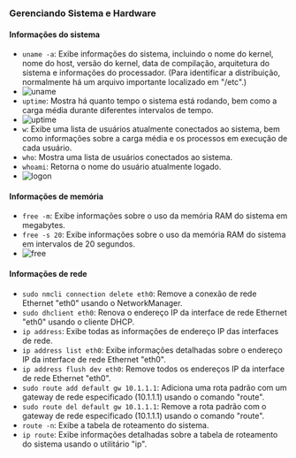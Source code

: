 ### Gerenciando Sistema e Hardware

#### Informações do sistema

- `uname -a`: Exibe informações do sistema, incluindo o nome do kernel, nome do host, versão do kernel, data de compilação, arquitetura do sistema e informações do processador.
  (Para identificar a distribuição, normalmente há um arquivo importante localizado em "/etc".)
- ![uname](https://github.com/EdilsonDevops/Linux-Ninja-Skills/assets/96980587/889e92ae-b3d4-47cf-91d6-92c3313ecd7e)
- `uptime`: Mostra há quanto tempo o sistema está rodando, bem como a carga média durante diferentes intervalos de tempo.
- ![uptime](https://github.com/EdilsonDevops/Linux-Ninja-Skills/assets/96980587/9e2cdb01-0568-478c-a53b-a43f4299ce60)
- `w`: Exibe uma lista de usuários atualmente conectados ao sistema, bem como informações sobre a carga média e os processos em execução de cada usuário.
- `who`: Mostra uma lista de usuários conectados ao sistema.
- `whoami`: Retorna o nome do usuário atualmente logado.
- ![logon](https://github.com/EdilsonDevops/Linux-Ninja-Skills/assets/96980587/6e440687-ac12-4993-8fe0-981b820c08af)

#### Informações de memória

- `free -m`: Exibe informações sobre o uso da memória RAM do sistema em megabytes.
- `free -s 20`: Exibe informações sobre o uso da memória RAM do sistema em intervalos de 20 segundos.
- ![free](https://github.com/EdilsonDevops/Linux-Ninja-Skills/assets/96980587/4ea5a78d-5127-47ec-b6a9-6fc7d5bd4e30)

#### Informações de rede

- `sudo nmcli connection delete eth0`: Remove a conexão de rede Ethernet "eth0" usando o NetworkManager.
- `sudo dhclient eth0`: Renova o endereço IP da interface de rede Ethernet "eth0" usando o cliente DHCP.
- `ip address`: Exibe todas as informações de endereço IP das interfaces de rede.
- `ip address list eth0`: Exibe informações detalhadas sobre o endereço IP da interface de rede Ethernet "eth0".
- `ip address flush dev eth0`: Remove todos os endereços IP da interface de rede Ethernet "eth0".
- `sudo route add default gw 10.1.1.1`: Adiciona uma rota padrão com um gateway de rede especificado (10.1.1.1) usando o comando "route".
- `sudo route del default gw 10.1.1.1`: Remove a rota padrão com o gateway de rede especificado (10.1.1.1) usando o comando "route".
- `route -n`: Exibe a tabela de roteamento do sistema.
- `ip route`: Exibe informações detalhadas sobre a tabela de roteamento do sistema usando o utilitário "ip".
